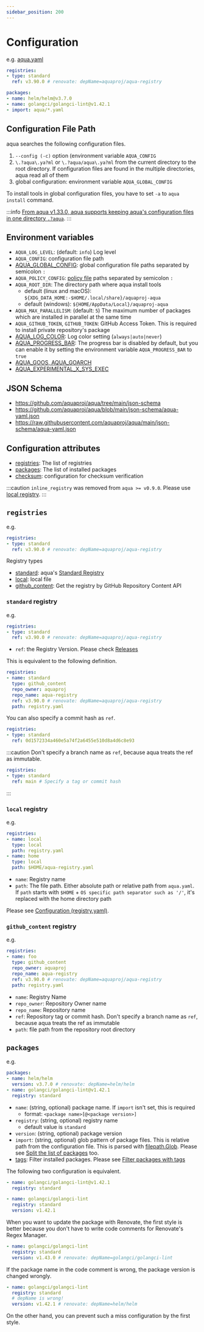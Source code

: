 ```yaml
---
sidebar_position: 200
---
```


# Configuration

e.g. [aqua.yaml](https://github.com/aquaproj/aqua/blob/main/aqua.yaml)

```yaml
registries:
- type: standard
  ref: v3.90.0 # renovate: depName=aquaproj/aqua-registry

packages:
- name: helm/helm@v3.7.0
- name: golangci/golangci-lint@v1.42.1
- import: aqua/*.yaml
```

## Configuration File Path

aqua searches the following configuration files.

1. `--config (-c)` option (environment variable `AQUA_CONFIG`
1. `\.?aqua\.ya?ml` or `\.?aqua/aqua\.ya?ml` from the current directory to the root directory. If configuration files are found in the multiple directories, aqua read all of them
1. global configuration: environment variable `AQUA_GLOBAL_CONFIG`

To install tools in global configuration files, you have to set `-a` to `aqua install` command.

:::info
[From aqua v1.33.0, aqua supports keeping aqua's configuration files in one directory `.?aqua`](/docs/guides/keep-in-one-dir).
:::

## Environment variables

* `AQUA_LOG_LEVEL`: (default: `info`) Log level
* `AQUA_CONFIG`: configuration file path
* [AQUA_GLOBAL_CONFIG](/docs/tutorial/global-config): global configuration file paths separated by semicolon `:`
* `AQUA_POLICY_CONFIG`: [policy file](/docs/reference/security/policy-as-code) paths separated by semicolon `:`
* `AQUA_ROOT_DIR`: The directory path where aqua install tools
  * default (linux and macOS): `${XDG_DATA_HOME:-$HOME/.local/share}/aquaproj-aqua`
  * default (windows): `${HOME/AppData/Local}/aquaproj-aqua`
* `AQUA_MAX_PARALLELISM`: (default: `5`) The maximum number of packages which are installed in parallel at the same time
* `AQUA_GITHUB_TOKEN`, `GITHUB_TOKEN`: GitHub Access Token. This is required to install private repository's package
* [AQUA_LOG_COLOR](log-color.md): Log color setting (`always|auto|never`)
* [AQUA_PROGRESS_BAR](progress-bar.md): The progress bar is disabled by default, but you can enable it by setting the environment variable `AQUA_PROGRESS_BAR` to `true`
* [AQUA_GOOS, AQUA_GOARCH](/docs/develop-registry/change-os-arch-for-test)
* [AQUA_EXPERIMENTAL_X_SYS_EXEC](experimental-feature.md#aqua_experimental_x_sys_exec)

## JSON Schema

* https://github.com/aquaproj/aqua/tree/main/json-schema
* https://github.com/aquaproj/aqua/blob/main/json-schema/aqua-yaml.json
* https://raw.githubusercontent.com/aquaproj/aqua/main/json-schema/aqua-yaml.json

## Configuration attributes

* [registries](#registries): The list of registries
* [packages](#packages): The list of installed packages
* [checksum](checksum.md): configuration for checksum verification

:::caution
`inline_registry` was removed from `aqua >= v0.9.0`. Please use [local registry](#local-registry).
:::

## `registries`

e.g.

```yaml
registries:
- type: standard
  ref: v3.90.0 # renovate: depName=aquaproj/aqua-registry
```

Registry types

* [standard](#standard-registry): aqua's [Standard Registry](https://github.com/aquaproj/aqua-registry)
* [local](#local-registry): local file
* [github_content](#github_content-registry): Get the registry by GitHub Repository Content API

### `standard` registry

e.g.

```yaml
registries:
- type: standard
  ref: v3.90.0 # renovate: depName=aquaproj/aqua-registry
```

* `ref`: the Registry Version. Please check [Releases](https://github.com/aquaproj/aqua-registry/releases)

This is equivalent to the following definition.

```yaml
registries:
- name: standard
  type: github_content
  repo_owner: aquaproj
  repo_name: aqua-registry
  ref: v3.90.0 # renovate: depName=aquaproj/aqua-registry
  path: registry.yaml
```

You can also specify a commit hash as `ref`.

```yaml
registries:
- type: standard
  ref: 0d1572334a460e5a74f2a6455e510d8a4d6c8e93
```

:::caution
Don't specify a branch name as `ref`, because aqua treats the ref as immutable.

```yaml
registries:
- type: standard
  ref: main # Specify a tag or commit hash
```

:::

### `local` registry

e.g.

```yaml
registries:
- name: local
  type: local
  path: registry.yaml
- name: home
  type: local
  path: $HOME/aqua-registry.yaml
```

* `name`: Registry name
* `path`: The file path. Either absolute path or relative path from `aqua.yaml`. If `path` starts with `$HOME` + `OS specific path separator such as '/'`, it's replaced with the home directory path

Please see [Configuration (registry.yaml)](/docs/reference/registry-config).

### `github_content` registry

e.g.

```yaml
registries:
- name: foo
  type: github_content
  repo_owner: aquaproj
  repo_name: aqua-registry
  ref: v3.90.0 # renovate: depName=aquaproj/aqua-registry
  path: registry.yaml
```

* `name`: Registry Name
* `repo_owner`: Repository Owner name
* `repo_name`: Repository name
* `ref`: Repository tag or commit hash. Don't specify a branch name as `ref`, because aqua treats the ref as immutable
* `path`: file path from the repository root directory

## `packages`

e.g.

```yaml
packages:
- name: helm/helm
  version: v3.7.0 # renovate: depName=helm/helm
- name: golangci/golangci-lint@v1.42.1
  registry: standard
```

* `name`: (string, optional) package name. If `import` isn't set, this is required
  * format: `<package name>[@<package version>]`
* `registry`: (string, optional) registry name
  * default value is `standard`
* `version`: (string, optional) package version
* `import`: (string, optional) glob pattern of package files. This is relative path from the configuration file. This is parsed with [filepath.Glob](https://pkg.go.dev/path/filepath#Glob). Please see [Split the list of packages](/docs/guides/split-config) too.
* [tags](/docs/guides/package-tag): Filter installed packages. Please see [Filter packages with tags](/docs/guides/package-tag)

The following two configuration is equivalent.

```yaml
- name: golangci/golangci-lint@v1.42.1
  registry: standard
```

```yaml
- name: golangci/golangci-lint
  registry: standard
  version: v1.42.1
```

When you want to update the package with Renovate,
the first style is better because you don't have to write code comments for Renovate's Regex Manager.

```yaml
- name: golangci/golangci-lint
  registry: standard
  version: v1.43.0 # renovate: depName=golangci/golangci-lint
```

If the package name in the code comment is wrong, the package version is changed wrongly.

```yaml
- name: golangci/golangci-lint
  registry: standard
  # depName is wrong!
  version: v1.42.1 # renovate: depName=helm/helm
```

On the other hand, you can prevent such a miss configuration by the first style.
